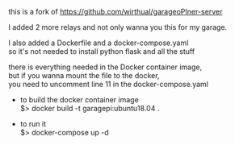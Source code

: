 this is a fork of https://github.com/wirthual/garageoPIner-server

I added 2 more relays and not only wanna you this for my garage.

I also added a Dockerfile and a docker-compose.yaml  
so it's not needed to install python flask and all the stuff

there is everything needed in the Docker container image,  
but if you wanna mount the file to the docker,  
you need to uncomment line 11 in the docker-compose.yaml


- to build the docker container image  
$> docker build -t garagepi:ubuntu18.04 .

- to run it  
$> docker-compose up -d 

